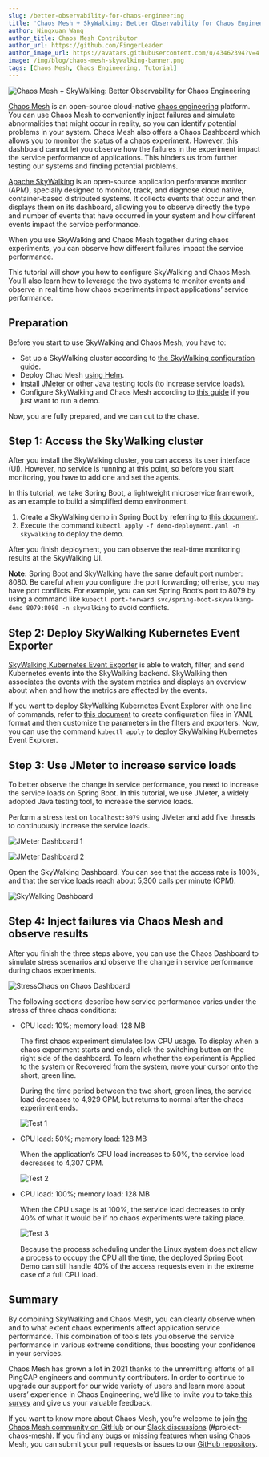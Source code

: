 ```yaml
---
slug: /better-observability-for-chaos-engineering
title: 'Chaos Mesh + SkyWalking: Better Observability for Chaos Engineering'
author: Ningxuan Wang
author_title: Chaos Mesh Contributor
author_url: https://github.com/FingerLeader
author_image_url: https://avatars.githubusercontent.com/u/43462394?v=4
image: /img/blog/chaos-mesh-skywalking-banner.png
tags: [Chaos Mesh, Chaos Engineering, Tutorial]
---
```


![Chaos Mesh + SkyWalking: Better Observability for Chaos Engineering](/img/blog/chaos-mesh-skywalking-banner.png)

[Chaos Mesh](https://github.com/chaos-mesh/chaos-mesh) is an open-source cloud-native [chaos engineering](https://en.wikipedia.org/wiki/Chaos_engineering) platform. You can use Chaos Mesh to conveniently inject failures and simulate abnormalities that might occur in reality, so you can identify potential problems in your system. Chaos Mesh also offers a Chaos Dashboard which allows you to monitor the status of a chaos experiment. However, this dashboard cannot let you observe how the failures in the experiment impact the service performance of applications. This hinders us from further testing our systems and finding potential problems.

<!--truncate-->

[Apache SkyWalking](https://github.com/apache/skywalking) is an open-source application performance monitor (APM), specially designed to monitor, track, and diagnose cloud native, container-based distributed systems. It collects events that occur and then displays them on its dashboard, allowing you to observe directly the type and number of events that have occurred in your system and how different events impact the service performance.

When you use SkyWalking and Chaos Mesh together during chaos experiments, you can observe how different failures impact the service performance.

This tutorial will show you how to configure SkyWalking and Chaos Mesh. You’ll also learn how to leverage the two systems to monitor events and observe in real time how chaos experiments impact applications’ service performance.

## Preparation

Before you start to use SkyWalking and Chaos Mesh, you have to:

- Set up a SkyWalking cluster according to [the SkyWalking configuration guide](https://github.com/apache/skywalking-kubernetes#install).
- Deploy Chao Mesh [using Helm](https://chaos-mesh.org/docs/production-installation-using-helm/).
- Install [JMeter](https://jmeter.apache.org/index.html) or other Java testing tools (to increase service loads).
- Configure SkyWalking and Chaos Mesh according to [this guide](https://github.com/chaos-mesh/chaos-mesh-on-skywalking) if you just want to run a demo.

Now, you are fully prepared, and we can cut to the chase.

## Step 1: Access the SkyWalking cluster

After you install the SkyWalking cluster, you can access its user interface (UI). However, no service is running at this point, so before you start monitoring, you have to add one and set the agents.

In this tutorial, we take Spring Boot, a lightweight microservice framework, as an example to build a simplified demo environment.

1. Create a SkyWalking demo in Spring Boot by referring to [this document](https://github.com/chaos-mesh/chaos-mesh-on-skywalking/blob/master/demo-deployment.yaml).
2. Execute the command `kubectl apply -f demo-deployment.yaml -n skywalking` to deploy the demo.

After you finish deployment, you can observe the real-time monitoring results at the SkyWalking UI.

**Note:** Spring Boot and SkyWalking have the same default port number: 8080. Be careful when you configure the port forwarding; otherise, you may have port conflicts. For example, you can set Spring Boot’s port to 8079 by using a command like `kubectl port-forward svc/spring-boot-skywalking-demo 8079:8080 -n skywalking` to avoid conflicts.

## Step 2: Deploy SkyWalking Kubernetes Event Exporter

[SkyWalking Kubernetes Event Exporter](https://github.com/apache/skywalking-kubernetes-event-exporter) is able to watch, filter, and send Kubernetes events into the SkyWalking backend. SkyWalking then associates the events with the system metrics and displays an overview about when and how the metrics are affected by the events.

If you want to deploy SkyWalking Kubernetes Event Explorer with one line of commands, refer to [this document](https://github.com/chaos-mesh/chaos-mesh-on-skywalking/blob/master/exporter-deployment.yaml) to create configuration files in YAML format and then customize the parameters in the filters and exporters. Now, you can use the command `kubectl apply` to deploy SkyWalking Kubernetes Event Explorer.

## Step 3: Use JMeter to increase service loads

To better observe the change in service performance, you need to increase the service loads on Spring Boot. In this tutorial, we use JMeter, a widely adopted Java testing tool, to increase the service loads.

Perform a stress test on `localhost:8079` using JMeter and add five threads to continuously increase the service loads.

![JMeter Dashboard 1](/img/blog/jmeter-1.png)

![JMeter Dashboard 2](/img/blog/jmeter-2.png)

Open the SkyWalking Dashboard. You can see that the access rate is 100%, and that the service loads reach about 5,300 calls per minute (CPM).

![SkyWalking Dashboard](/img/blog/skywalking-dashboard.png)

## Step 4: Inject failures via Chaos Mesh and observe results

After you finish the three steps above, you can use the Chaos Dashboard to simulate stress scenarios and observe the change in service performance during chaos experiments.

![StressChaos on Chaos Dashboard](/img/blog/chaos-dashboard-stresschaos.png)

The following sections describe how service performance varies under the stress of three chaos conditions:

- CPU load: 10%; memory load: 128 MB

  The first chaos experiment simulates low CPU usage. To display when a chaos experiment starts and ends, click the switching button on the right side of the dashboard. To learn whether the experiment is Applied to the system or Recovered from the system, move your cursor onto the short, green line.

  During the time period between the two short, green lines, the service load decreases to 4,929 CPM, but returns to normal after the chaos experiment ends.

  ![Test 1](/img/blog/cpuload-1.png)

- CPU load: 50%; memory load: 128 MB

  When the application’s CPU load increases to 50%, the service load decreases to 4,307 CPM.

  ![Test 2](/img/blog/cpuload-2.png)

- CPU load: 100%; memory load: 128 MB

  When the CPU usage is at 100%, the service load decreases to only 40% of what it would be if no chaos experiments were taking place.

  ![Test 3](/img/blog/cpuload-3.png)

  Because the process scheduling under the Linux system does not allow a process to occupy the CPU all the time, the deployed Spring Boot Demo can still handle 40% of the access requests even in the extreme case of a full CPU load.

## Summary

By combining SkyWalking and Chaos Mesh, you can clearly observe when and to what extent chaos experiments affect application service performance. This combination of tools lets you observe the service performance in various extreme conditions, thus boosting your confidence in your services.

Chaos Mesh has grown a lot in 2021 thanks to the unremitting efforts of all PingCAP engineers and community contributors. In order to continue to upgrade our support for our wide variety of users and learn more about users’ experience in Chaos Engineering, we’d like to invite you to take[ this survey](https://www.surveymonkey.com/r/X77BCNM) and give us your valuable feedback.

If you want to know more about Chaos Mesh, you’re welcome to join [the Chaos Mesh community on GitHub](https://github.com/chaos-mesh) or our [Slack discussions](https://slack.cncf.io/) (#project-chaos-mesh). If you find any bugs or missing features when using Chaos Mesh, you can submit your pull requests or issues to our [GitHub repository](https://github.com/chaos-mesh/chaos-mesh).
